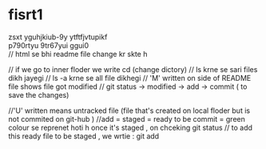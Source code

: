 # fisrt1 
zsxt
yguhjkiub-9y ytftfjvtupikf <br>
p790rtyu 9tr67yui ggui0
<br>
// html se bhi readme file change kr skte h 

// if we go to inner floder we write cd (change dictory)
// ls krne se sari files dikh jayegi 
// ls -a krne se all file dikhegi
// 'M' written on side of README file shows file got modified
// git status -> modified -> add -> commit ( to save the changes)

//'U' written means untracked file (file that's created on local floder but is not commited on git-hub )
//add = staged = ready to be commit = green colour se reprenet hoti h once it's staged , on chceking git status
// to add this ready file to be staged , we wrtie : git add <file-name>